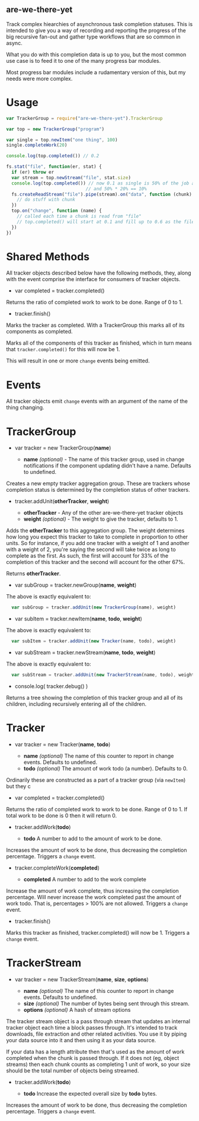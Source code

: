are-we-there-yet
----------------

Track complex hiearchies of asynchronous task completion statuses.  This is
intended to give you a way of recording and reporting the progress of the big
recursive fan-out and gather type workflows that are so common in async.

What you do with this completion data is up to you, but the most common use case is to
feed it to one of the many progress bar modules.

Most progress bar modules include a rudamentary version of this, but my
needs were more complex.

Usage
=====

```javascript
var TrackerGroup = require("are-we-there-yet").TrackerGroup

var top = new TrackerGroup("program")

var single = top.newItem("one thing", 100)
single.completeWork(20)

console.log(top.completed()) // 0.2

fs.stat("file", function(er, stat) {
  if (er) throw er
  var stream = top.newStream("file", stat.size)
  console.log(top.completed()) // now 0.1 as single is 50% of the job and is 20% complete
                              // and 50% * 20% == 10%
  fs.createReadStream("file").pipe(stream).on("data", function (chunk) {
    // do stuff with chunk
  })
  top.on("change", function (name) {
    // called each time a chunk is read from "file"
    // top.completed() will start at 0.1 and fill up to 0.6 as the file is read
  })
})
```

Shared Methods
==============

All tracker objects described below have the following methods, they, along
with the event comprise the interface for consumers of tracker objects.

* var completed = tracker.completed()

Returns the ratio of completed work to work to be done. Range of 0 to 1.

* tracker.finish()

Marks the tracker as completed. With a TrackerGroup this marks all of its
components as completed.

Marks all of the components of this tracker as finished, which in turn means
that `tracker.completed()` for this will now be 1.

This will result in one or more `change` events being emitted.

Events
======

All tracker objects emit `change` events with an argument of the name of the
thing changing.

TrackerGroup
============

* var tracker = new TrackerGroup(**name**)

  * **name** *(optional)* - The name of this tracker group, used in change
    notifications if the component updating didn't have a name. Defaults to undefined.

Creates a new empty tracker aggregation group. These are trackers whose
completion status is determined by the completion status of other trackers.

* tracker.addUnit(**otherTracker**, **weight**)

  * **otherTracker** - Any of the other are-we-there-yet tracker objects
  * **weight** *(optional)* - The weight to give the tracker, defaults to 1.

Adds the **otherTracker** to this aggregation group. The weight determines
how long you expect this tracker to take to complete in proportion to other
units.  So for instance, if you add one tracker with a weight of 1 and
another with a weight of 2, you're saying the second will take twice as long
to complete as the first.  As such, the first will account for 33% of the
completion of this tracker and the second will account for the other 67%.

Returns **otherTracker**.

* var subGroup = tracker.newGroup(**name**, **weight**)

The above is exactly equivalent to:

```javascript
  var subGroup = tracker.addUnit(new TrackerGroup(name), weight)
```

* var subItem = tracker.newItem(**name**, **todo**, **weight**)

The above is exactly equivalent to:

```javascript
  var subItem = tracker.addUnit(new Tracker(name, todo), weight)
```

* var subStream = tracker.newStream(**name**, **todo**, **weight**)

The above is exactly equivalent to:

```javascript
  var subStream = tracker.addUnit(new TrackerStream(name, todo), weight)
```

* console.log( tracker.debug() )

Returns a tree showing the completion of this tracker group and all of its
children, including recursively entering all of the children.

Tracker
=======

* var tracker = new Tracker(**name**, **todo**)

  * **name** *(optional)* The name of this counter to report in change
    events.  Defaults to undefined.
  * **todo** *(optional)* The amount of work todo (a number). Defaults to 0.

Ordinarily these are constructed as a part of a tracker group (via `newItem`) but they c

* var completed = tracker.completed()

Returns the ratio of completed work to work to be done. Range of 0 to 1. If
total work to be done is 0 then it will return 0.

* tracker.addWork(**todo**)

  * **todo** A number to add to the amount of work to be done.

Increases the amount of work to be done, thus decreasing the completion
percentage.  Triggers a `change` event.

* tracker.completeWork(**completed**)

  * **completed** A number to add to the work complete

Increase the amount of work complete, thus increasing the completion percentage.
Will never increase the work completed past the amount of work todo. That is,
percentages > 100% are not allowed. Triggers a `change` event.

* tracker.finish()

Marks this tracker as finished, tracker.completed() will now be 1. Triggers
a `change` event.

TrackerStream
=============

* var tracker = new TrackerStream(**name**, **size**, **options**)

  * **name** *(optional)* The name of this counter to report in change
    events.  Defaults to undefined.
  * **size** *(optional)* The number of bytes being sent through this stream.
  * **options** *(optional)* A hash of stream options

The tracker stream object is a pass through stream that updates an internal
tracker object each time a block passes through.  It's intended to track
downloads, file extraction and other related activities. You use it by piping
your data source into it and then using it as your data source.

If your data has a length attribute then that's used as the amount of work
completed when the chunk is passed through.  If it does not (eg, object
streams) then each chunk counts as completing 1 unit of work, so your size
should be the total number of objects being streamed.

* tracker.addWork(**todo**)

  * **todo** Increase the expected overall size by **todo** bytes.

Increases the amount of work to be done, thus decreasing the completion
percentage.  Triggers a `change` event.
